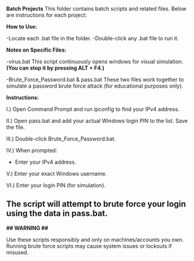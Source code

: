 **Batch Projects**
This folder contains batch scripts and related files. Below are instructions for each project:

**How to Use:**

-Locate each .bat file in the folder.
-Double-click any .bat file to run it.

**Notes on Specific Files:**

-virus.bat
This script continuously opens windows for visual simulation.
**(You can stop it by pressing ALT + F4.)**

-Brute_Force_Password.bat & pass.bat
These two files work together to simulate a password brute force attack (for educational purposes only).

**Instructions:**

I.) Open Command Prompt and run ipconfig to find your IPv4 address.

II.) Open pass.bat and add your actual Windows login PIN to the list. Save the file.

III.) Double-click Brute_Force_Password.bat.

IV.) When prompted:

- Enter your IPv4 address.
  
V.) Enter your exact Windows username.

VI.) Enter your login PIN (for simulation).

The script will attempt to brute force your login using the data in pass.bat.
-----
**## WARNING ##**

Use these scripts responsibly and only on machines/accounts you own.
Running brute force scripts may cause system issues or lockouts if misused.
